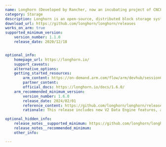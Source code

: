 ```yaml
---
name: Longhorn (Developed by Rancher, now an incubating project of CNCF)
category: Storage
description: Longhorn is an open-source, distributed block storage system for Kubernetes, originally developed by Rancher Labs (now acquired by SUSE). It is now a Cloud Native Computing Foundation (CNCF) incubating project, providing a lightweight and reliable way to manage persistent storage for stateful applications.
download_url: https://github.com/longhorn/longhorn/releases
works_on_arm: true
supported_minimum_version:
    version_number: 1.1.0
    release_date: 2020/12/18


optional_info:
    homepage_url: https://longhorn.io/
    support_caveats:
    alternative_options:
    getting_started_resources:
        arm_content: https://on-demand.arm.com/flow/arm/devhub/sessionCatalog/page/pubSessCatalog/session/1681291098626001BAX5
        partner_content: 
        official_docs: https://longhorn.io/docs/1.6.0/
    arm_recommended_minimum_version:
        version_number: 1.6.0
        release_date: 2024/02/01
        reference_content: https://github.com/longhorn/longhorn/releases/tag/v1.6.0
        rationale: This release includes new V2 Data Engine features, and supports v2 volume on ARM64 platform. Other highlights include platform-agnostic deployment, node maintenance, and improvements to stability, performance, and resilience.

optional_hidden_info:
    release_notes__supported_minimum: https://github.com/longhorn/longhorn/releases/tag/v1.1.0
    release_notes__recommended_minimum:
    other_info:

---
```

